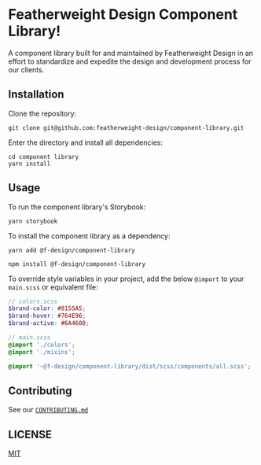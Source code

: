 # Featherweight Design Component Library!

A component library built for and maintained by Featherweight Design in an effort to standardize and expedite the design and development process for our clients.

## Installation

Clone the repository:

```terminal
git clone git@github.com:featherweight-design/component-library.git
```

Enter the directory and install all dependencies:

```terminal
cd component library
yarn install
```

## Usage

To run the component library's Storybook:

```terminal
yarn storybook
```

To install the component library as a dependency:

```terminal
yarn add @f-design/component-library

npm install @f-design/component-library
```

To override style variables in your project, add the below `@import` to your `main.scss` or equivalent file:

```scss
// colors.scss
$brand-color: #8155A5;
$brand-hover: #764E96;
$brand-active: #6A4688;

// main.scss
@import './colors';
@import './mixins';

@import '~@f-design/component-library/dist/scss/components/all.scss';
```

## Contributing

See our [`CONTRIBUTING.md`](CONTRIBUTING.md)

## LICENSE

[MIT](https://choosealicense.com/licenses/mit/)